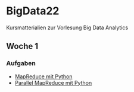 # BigData22
Kursmatterialien zur Vorlesung Big Data Analytics

## Woche 1
### Aufgaben
* [MapReduce mit Python](https://colab.research.google.com/github/keuperj/BigData22/blob/main/Week_1/Assignment_MapReduce.ipynb)
* [Parallel MapReduce mit Python](https://colab.research.google.com/github/keuperj/BigData22/blob/main/Week_1/Assignment_Parallel_MapReduce.ipynb)
